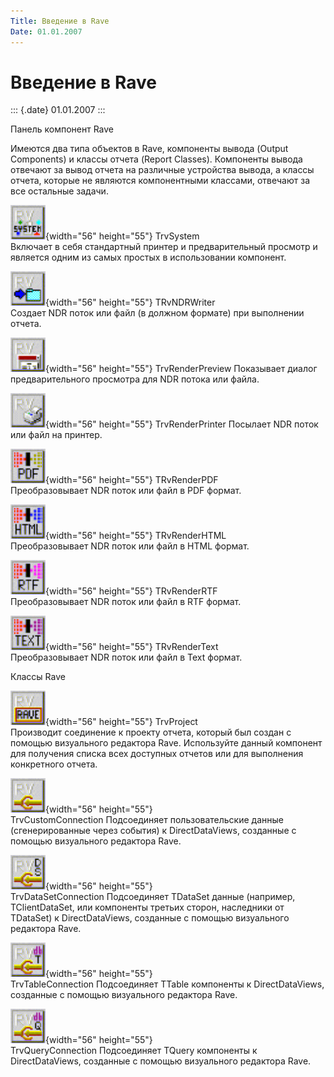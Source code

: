 ```yaml
---
Title: Введение в Rave
Date: 01.01.2007
---
```



Введение в Rave
===============

::: {.date}
01.01.2007
:::

Панель компонент Rave

Имеются два типа объектов в Rave, компоненты вывода (Output Components)
и классы отчета (Report Classes). Компоненты вывода отвечают за вывод
отчета на различные устройства вывода, а классы отчета, которые не
являются компонентными классами, отвечают за все остальные задачи.

![](embim1741.png){width="56" height="55"}        TrvSystem      
 Включает в себя стандартный принтер и предварительный просмотр и
является одним из самых простых в использовании компонент.        

![](embim1742.png){width="56" height="55"}        TRvNDRWriter    
   Создает NDR поток или файл (в должном формате) при выполнении отчета.
       

![](embim1743.png){width="56" height="55"}        TrvRenderPreview
       Показывает диалог предварительного просмотра для NDR потока или
файла.        

![](embim1744.png){width="56" height="55"}        TrvRenderPrinter
       Посылает NDR поток или файл на принтер.        

![](embim1745.png){width="56" height="55"}        TRvRenderPDF    
   Преобразовывает NDR поток или файл в PDF формат.        

![](embim1746.png){width="56" height="55"}        TRvRenderHTML    
   Преобразовывает NDR поток или файл в HTML формат.        

![](embim1747.png){width="56" height="55"}        TRvRenderRTF    
   Преобразовывает NDR поток или файл в RTF формат.        

![](embim1748.png){width="56" height="55"}        TRvRenderText    
   Преобразовывает NDR поток или файл в Text формат.        

Классы Rave

![](embim1749.png){width="56" height="55"}        TrvProject      
 Производит соединение к проекту отчета, который был создан с помощью
визуального редактора Rave. Используйте данный компонент для получения
списка всех доступных отчетов или для выполнения конкретного отчета.    
   

![](embim1750.png){width="56" height="55"}      
 TrvCustomConnection        Подсоединяет пользовательские данные
(сгенерированные через события) к DirectDataViews, созданные с помощью
визуального редактора Rave.        

![](embim1751.png){width="56" height="55"}      
 TrvDataSetConnection        Подсоединяет TDataSet данные (например,
TClientDataSet, или компоненты третьих сторон, наследники  от TDataSet)
к DirectDataViews, созданные с помощью визуального редактора Rave.      
 

![](embim1752.png){width="56" height="55"}      
 TrvTableConnection        Подсоединяет TTable компоненты к
DirectDataViews, созданные с помощью визуального редактора Rave.        

![](embim1753.png){width="56" height="55"}      
 TrvQueryConnection        Подсоединяет TQuery компоненты к
DirectDataViews, созданные с помощью визуального редактора Rave.        
